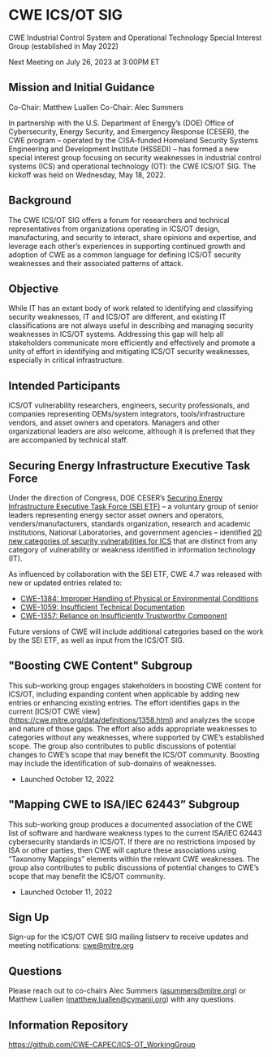 # CWE ICS/OT SIG 
CWE Industrial Control System and Operational Technology Special Interest Group (established in May 2022)

Next Meeting on July 26, 2023 at 3:00PM ET

## Mission and Initial Guidance
Co-Chair: Matthew Luallen
Co-Chair: Alec Summers

In partnership with the U.S. Department of Energy’s (DOE) Office of Cybersecurity, Energy Security, and Emergency Response (CESER), the CWE program – operated by the CISA-funded Homeland Security Systems Engineering and Development Institute (HSSEDI) – has formed a new special interest group focusing on security weaknesses in industrial control systems (ICS) and operational technology (OT): the CWE ICS/OT SIG. The kickoff was held on Wednesday, May 18, 2022.

## Background
The CWE ICS/OT SIG offers a forum for researchers and technical representatives from organizations operating in ICS/OT design, manufacturing, and security to interact, share opinions and expertise, and leverage each other’s experiences in supporting continued growth and adoption of CWE as a common language for defining ICS/OT security weaknesses and their associated patterns of attack. 

## Objective
While IT has an extant body of work related to identifying and classifying security weaknesses, IT and ICS/OT are different, and existing IT classifications are not always useful in describing and managing security weaknesses in ICS/OT systems. Addressing this gap will help all stakeholders communicate more efficiently and effectively and promote a unity of effort in identifying and mitigating ICS/OT security weaknesses, especially in critical infrastructure.

## Intended Participants
ICS/OT vulnerability researchers, engineers, security professionals, and companies representing OEMs/system integrators, tools/infrastructure vendors, and asset owners and operators. Managers and other organizational leaders are also welcome, although it is preferred that they are accompanied by technical staff. 

## Securing Energy Infrastructure Executive Task Force
Under the direction of Congress, DOE CESER’s [Securing Energy Infrastructure Executive Task Force (SEI ETF)](https://inl.gov/secureENERGY/) – a voluntary group of senior leaders representing energy sector asset owners and operators, venders/manufacturers, standards organization, research and academic institutions, National Laboratories, and government agencies – identified [20 new categories of security vulnerabilities for ICS](https://inl.gov/wp-content/uploads/2022/03/SEI-ETF-NCSV-TPT-Categories-of-Security-Vulnerabilities-ICS-v1_03-09-22.pdf) that are distinct from any category of vulnerability or weakness identified in information technology (IT). 

As influenced by collaboration with the SEI ETF, CWE 4.7 was released with new or updated entries related to:

- [CWE-1384: Improper Handling of Physical or Environmental Conditions](https://cwe.mitre.org/data/definitions/1384.html)
- [CWE-1059: Insufficient Technical Documentation](https://cwe.mitre.org/data/definitions/1059.html)
- [CWE-1357: Reliance on Insufficiently Trustworthy Component](https://cwe.mitre.org/data/definitions/1357.html)

Future versions of CWE will include additional categories based on the work by the SEI ETF, as well as input from the ICS/OT SIG.

## "Boosting CWE Content" Subgroup
This sub-working group engages stakeholders in boosting CWE content for ICS/OT, including expanding content when applicable by adding new entries or enhancing existing entries. The effort identifies gaps in the current [ICS/OT CWE view] (https://cwe.mitre.org/data/definitions/1358.html) and analyzes the scope and nature of those gaps. The effort also adds appropriate weaknesses to categories without any weaknesses, where supported by CWE’s established scope. The group also contributes to public discussions of potential changes to CWE’s scope that may benefit the ICS/OT community. Boosting may include the identification of sub-domains of weaknesses.

- Launched October 12, 2022

## "Mapping CWE to ISA/IEC 62443” Subgroup
This sub-working group produces a documented association of the CWE list of software and hardware weakness types to the current ISA/IEC 62443 cybersecurity standards in ICS/OT. If there are no restrictions imposed by ISA or other parties, then CWE will capture these associations using “Taxonomy Mappings” elements within the relevant CWE weaknesses. The group also contributes to public discussions of potential changes to CWE’s scope that may benefit the ICS/OT community. 

- Launched October 11, 2022

## Sign Up
Sign-up for the ICS/OT CWE SIG mailing listserv to receive updates and meeting notifications: cwe@mitre.org

## Questions
Please reach out to co-chairs Alec Summers (asummers@mitre.org) or Matthew Luallen (matthew.luallen@cymanii.org) with any questions. 

## Information Repository
https://github.com/CWE-CAPEC/ICS-OT_WorkingGroup  
